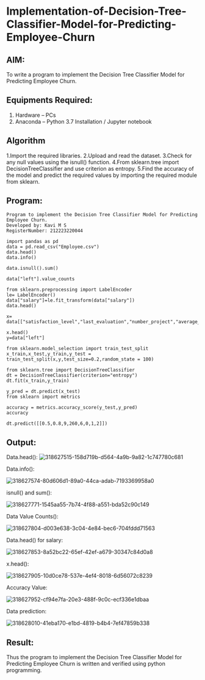 # Implementation-of-Decision-Tree-Classifier-Model-for-Predicting-Employee-Churn

## AIM:
To write a program to implement the Decision Tree Classifier Model for Predicting Employee Churn.

## Equipments Required:
1. Hardware – PCs
2. Anaconda – Python 3.7 Installation / Jupyter notebook

## Algorithm
1.Import the required libraries.
2.Upload and read the dataset.
3.Check for any null values using the isnull() function.
4.From sklearn.tree import DecisionTreeClassifier and use criterion as entropy.
5.Find the accuracy of the model and predict the required values by importing the required module from sklearn.

## Program:
```
Program to implement the Decision Tree Classifier Model for Predicting Employee Churn.
Developed by: Kavi M S
RegisterNumber: 212223220044
```
```
import pandas as pd
data = pd.read_csv("Employee.csv")
data.head()
data.info()

data.isnull().sum()

data["left"].value_counts

from sklearn.preprocessing import LabelEncoder
le= LabelEncoder()
data["salary"]=le.fit_transform(data["salary"])
data.head()

x= data[["satisfaction_level","last_evaluation","number_project","average_montly_hours","time_spend_company","Work_accident","promotion_last_5years","salary"]]

x.head()
y=data["left"]

from sklearn.model_selection import train_test_split
x_train,x_test,y_train,y_test = train_test_split(x,y,test_size=0.2,random_state = 100)

from sklearn.tree import DecisionTreeClassifier
dt = DecisionTreeClassifier(criterion="entropy")
dt.fit(x_train,y_train)

y_pred = dt.predict(x_test)
from sklearn import metrics

accuracy = metrics.accuracy_score(y_test,y_pred)
accuracy

dt.predict([[0.5,0.8,9,260,6,0,1,2]])
```

## Output:
Data.head():
![318627515-158d719b-d564-4a9b-9a82-1c747780c681](https://github.com/Kavi45-msk/Implementation-of-Decision-Tree-Classifier-Model-for-Predicting-Employee-Churn/assets/147457752/311a67fb-1265-447c-938d-0c0272211d09)



Data.info():



![318627574-80d606d1-89a0-44ca-adab-7193369958a0](https://github.com/Kavi45-msk/Implementation-of-Decision-Tree-Classifier-Model-for-Predicting-Employee-Churn/assets/147457752/0d68fe8f-ca3a-497c-b849-cc795adc9da7)



isnull() and sum():


![318627771-1545aa55-7b74-4f88-a551-bda52c90c149](https://github.com/Kavi45-msk/Implementation-of-Decision-Tree-Classifier-Model-for-Predicting-Employee-Churn/assets/147457752/a6d85076-d39f-4a37-9cc7-4faa482709b6)


Data Value Counts():


![318627804-d003e638-3c04-4e84-bec6-704fddd71563](https://github.com/Kavi45-msk/Implementation-of-Decision-Tree-Classifier-Model-for-Predicting-Employee-Churn/assets/147457752/4434df1a-11f9-4442-ade6-b6b8c287d53c)


Data.head() for salary:


![318627853-8a52bc22-65ef-42ef-a679-30347c84d0a8](https://github.com/Kavi45-msk/Implementation-of-Decision-Tree-Classifier-Model-for-Predicting-Employee-Churn/assets/147457752/f6ec96b4-455c-4421-b7df-2b763100718e)



x.head():


![318627905-10d0ce78-537e-4ef4-8018-6d56072c8239](https://github.com/Kavi45-msk/Implementation-of-Decision-Tree-Classifier-Model-for-Predicting-Employee-Churn/assets/147457752/af19bc4f-4230-42f7-9607-63bb491ecb2f)



Accuracy Value:


![318627952-cf94e7fa-20e3-488f-9c0c-ecf336e1dbaa](https://github.com/Kavi45-msk/Implementation-of-Decision-Tree-Classifier-Model-for-Predicting-Employee-Churn/assets/147457752/27177cea-238a-425c-9bf4-2a71622ebe82)



Data prediction:


![318628010-41eba170-e1bd-4819-b4b4-7ef47859b338](https://github.com/Kavi45-msk/Implementation-of-Decision-Tree-Classifier-Model-for-Predicting-Employee-Churn/assets/147457752/8d2cd76b-d23e-4894-b001-1061c09409fc)

## Result:
Thus the program to implement the  Decision Tree Classifier Model for Predicting Employee Churn is written and verified using python programming.
